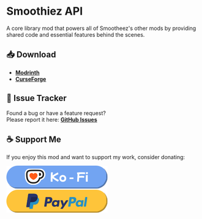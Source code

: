 # Smoothiez API

A core library mod that powers all of Smootheez's other mods by providing shared code and essential features behind the scenes.

## 📥 Download

- **[Modrinth](https://modrinth.com/mod/smoothiez-api)**
- **[CurseForge](https://www.curseforge.com/minecraft/mc-mods/smoothiez-api)**

## 🐞 Issue Tracker

Found a bug or have a feature request?  
Please report it here: [**GitHub Issues**](https://github.com/Smootheez/Smoothiez-Api/issues)

## ☕ Support Me

If you enjoy this mod and want to support my work, consider donating:

[![ko-fi](https://raw.githubusercontent.com/Smootheez/Smootheez/7b16ed55570e49b9320e9cade5e572b271e9f1fe/assets/donation-kofi.svg)](https://ko-fi.com/smootheez)
[![paypal](https://raw.githubusercontent.com/Smootheez/Smootheez/7b16ed55570e49b9320e9cade5e572b271e9f1fe/assets/donation-paypal.svg)](https://paypal.me/smootheez)

